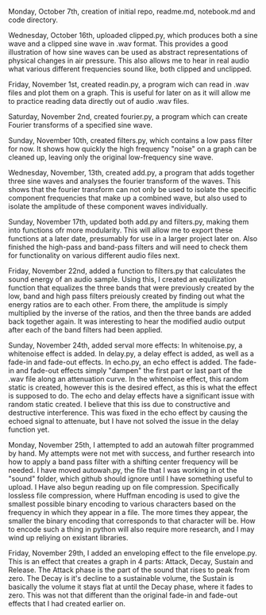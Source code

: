 Monday, October 7th, creation of initial repo, readme.md, notebook.md and code directory.

Wednesday, October 16th, uploaded clipped.py, which produces both a sine wave and a clipped sine wave in .wav format.  This provides a good illustration of how sine waves can be used as abstract representations of physical changes in air pressure.  This also allows me to hear in real audio what various different frequencies sound like, both clipped and unclipped.

Friday, November 1st, created readin.py, a program wich can read in .wav files and plot them on a graph.  This is useful for later on as it will allow me to practice reading data directly out of audio .wav files.

Saturday, November 2nd, created fourier.py, a program which can create Fourier transforms of a specified sine wave.

Sunday, November 10th, created filters.py, which contains a low pass filter for now.  It shows how quickly the high frequency "noise" on a graph can be cleaned up, leaving only the original low-frequency sine wave.

Wednesday, November, 13th, created add.py, a program that adds together three sine waves and analyses the fourier transform of the waves.  This shows that the  fourier transform can not only be used to isolate the specific component frequencies that make up a combined wave, but also used to isolate the amplitude of these component waves individually.

Sunday, November 17th, updated both add.py and filters.py, making them into functions ofr more modularity.  This will allow me to export these functions at a later date, presumably for use in a larger project later on.  Also finished the high-pass and band-pass filters and will need to check them for functionality on various different audio files next.

Friday, November 22nd, added a function to filters.py that calculates the sound energy of an audio sample.  Using this, I created an equilization function that equalizes the three bands that were previously created by the low, band and high pass filters preiously created by finding out what the energy ratios are to each other.  From there, the amplitude is simply multiplied by the inverse of the ratios, and then the three bands are added back together again.  It was interesting to hear the modified audio output after each of the band filters had been applied.

Sunday, November 24th, added serval more effects: In whitenoise.py, a whitenoise effect is added.  In delay.py, a delay effect is added, as well as a fade-in and fade-out effects.  In echo.py, an echo effect is added.  The fade-in and fade-out effects simply "dampen" the first part or last part of the .wav file along an attenuation curve.  In the whitenoise effect, this random static is created, however this is the desired effect, as this is what the effect is supposed to do.  The echo and delay effects have a significant issue with random static created.  I believe that this iss due to constructive and destructive interference.  This was fixed in  the echo effect by causing the echoed signal to attenuate, but I have not solved the issue in the delay function yet.

Monday, November 25th, I attempted to add an autowah filter programmed by hand.  My attempts were not met with success, and further research into how to apply a band pass filter with a shifting center frequency will be needed.  I have moved autowah.py, the file that I was working in ot the "sound" folder, which github should ignore until I have something useful to upload.  I Have also begun reading up on file compression.  Specifically lossless file compression, where Huffman encoding is used to give the smallest possible binary encoding to various characters based on the frequency in which they appear in a file.  The more times they appear, the smaller the binary encoding that corresponds to that character will be.  How to encode such a thing in python will also require more research, and I may wind up reliying on existant libraries.

Friday, November 29th, I added an enveloping effect to the file envelope.py.  This is an effect that creates a graph in 4 parts: Attack, Decay, Sustain and Release.  The Attack phase is the part of the sound that rises to peak from zero.  The Decay is it's decline to a sustainable volume, the Sustain is basically the volume it stays flat at until the Decay phase, where it fades to zero.  This was not that different than the original fade-in and fade-out effects that I had created earlier on.
